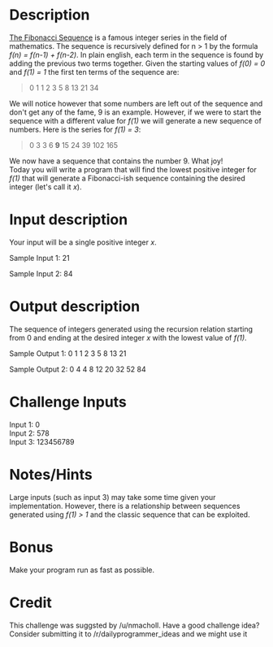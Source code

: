 # Description

[The Fibonacci Sequence](https://en.wikipedia.org/wiki/Fibonacci_number) is a famous integer series in the field of mathematics. The sequence is recursively defined for n > 1 by the formula *f(n) = f(n-1) + f(n-2)*. In plain english, each term in the sequence is found by adding the previous two terms together.  Given the starting values of *f(0) = 0* and *f(1) = 1* the first ten terms of the sequence are:

> 0 1 1 2 3 5 8 13 21 34

We will notice however that some numbers are left out of the sequence and don't get any of the fame, 9 is an example. However, if we were to start the sequence with a different value for *f(1)* we will generate a new sequence of numbers. Here is the series for *f(1) = 3*:

> 0 3 3 6 **9** 15 24 39 102 165

We now have a sequence that contains the number 9. What joy!  
Today you will write a program that will find the lowest positive integer for *f(1)* that will generate a Fibonacci-ish sequence containing the desired integer (let's call it *x*).

# Input description  
Your input will be a single positive integer *x*.

Sample Input 1: 21  

Sample Input 2: 84  


# Output description  
The sequence of integers generated using the recursion relation starting from 0 and ending at the desired integer *x* with the lowest value of *f(1)*.

Sample Output 1: 0 1 1 2 3 5 8 13 21

Sample Output 2: 0 4 4 8 12 20 32 52 84

# Challenge Inputs

Input 1: 0  
Input 2: 578  
Input 3: 123456789  

# Notes/Hints
Large inputs (such as input 3) may take some time given your implementation. However, there is a relationship between sequences generated using *f(1) > 1* and the classic sequence that can be exploited.

# Bonus
Make your program run as fast as possible.

# Credit

This challenge was suggsted by /u/nmacholl. Have a good challenge idea?  Consider submitting it to /r/dailyprogrammer_ideas and we might use it